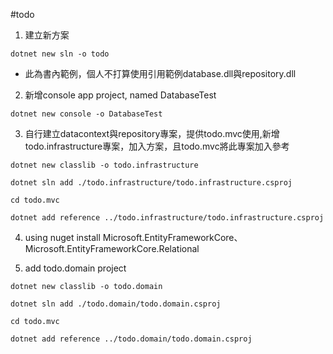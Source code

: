 #todo

1. 建立新方案
```dotnetcli
dotnet new sln -o todo
```

- 此為書內範例，個人不打算使用引用範例database.dll與repository.dll
2. 新增console app project, named DatabaseTest
```dotnetcli
dotnet new console -o DatabaseTest
```

3. 自行建立datacontext與repository專案，提供todo.mvc使用,新增todo.infrastructure專案，加入方案，且todo.mvc將此專案加入參考
```dotnetcli
dotnet new classlib -o todo.infrastructure

dotnet sln add ./todo.infrastructure/todo.infrastructure.csproj

cd todo.mvc

dotnet add reference ../todo.infrastructure/todo.infrastructure.csproj
```

4. using nuget install Microsoft.EntityFrameworkCore、Microsoft.EntityFrameworkCore.Relational

5. add todo.domain project
```dotnetcli
dotnet new classlib -o todo.domain

dotnet sln add ./todo.domain/todo.domain.csproj

cd todo.mvc

dotnet add reference ../todo.domain/todo.domain.csproj
```